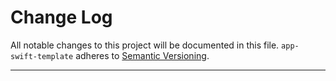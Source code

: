# Change Log

All notable changes to this project will be documented in this file.
`app-swift-template` adheres to [Semantic Versioning](http://semver.org/).

---
